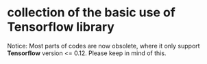 # collection of the basic use of Tensorflow library

Notice: Most parts of codes are now obsolete, where it only support **Tensorflow** version <= 0.12.
Please keep in mind of this.

